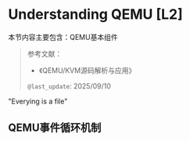 # Understanding QEMU [L2]

本节内容主要包含：QEMU基本组件

> 参考文献：
>
> * 《QEMU/KVM源码解析与应用》
>
> `@last_update`: 2025/09/10



"Everying is a file"



## QEMU事件循环机制